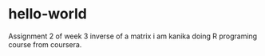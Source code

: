 # hello-world
Assignment 2 of week 3 inverse of a matrix
i am kanika doing R programing course from coursera.
